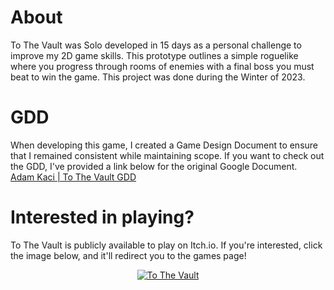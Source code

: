 # About
To The Vault was Solo developed in 15 days as a personal challenge to improve my 2D game skills. This prototype outlines a simple roguelike where you progress through rooms of enemies with a final boss you must beat to win the game. This project was done during the Winter of 2023.

# GDD
When developing this game, I created a Game Design Document to ensure that I remained consistent while maintaining scope. If you want to check out the GDD, I've provided a link below for the original Google Document. </br>
<a href="https://docs.google.com/document/d/1Enjbg2BqjIkJKOGSNxWoIdQfC97vkXqm5n9HwrVRxaI/edit?usp=sharing">Adam Kaci | To The Vault GDD</a>

# Interested in playing?
To The Vault is publicly available to play on Itch.io. If you're interested, click the image below, and it'll redirect you to the games page!
<div align="center">
  
  [![To The Vault](https://img.itch.zone/aW1nLzEzNjU5MjMyLnBuZw==/original/sLALXZ.png)](https://stickguy101.itch.io/to-the-vault) 
</div>
